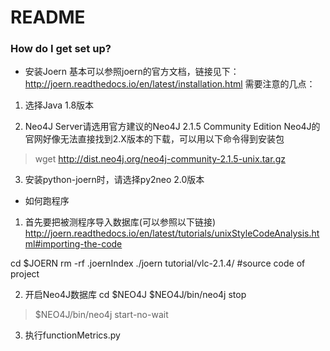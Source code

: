 # README #

### How do I get set up? ###
* 安装Joern
基本可以参照joern的官方文档，链接见下：
http://joern.readthedocs.io/en/latest/installation.html
需要注意的几点：

1. 选择Java 1.8版本

2. Neo4J Server请选用官方建议的Neo4J 2.1.5 Community Edition
Neo4J的官网好像无法直接找到2.X版本的下载，可以用以下命令得到安装包
> wget http://dist.neo4j.org/neo4j-community-2.1.5-unix.tar.gz

3. 安装python-joern时，请选择py2neo 2.0版本

* 如何跑程序

1. 首先要把被测程序导入数据库(可以参照以下链接)
http://joern.readthedocs.io/en/latest/tutorials/unixStyleCodeAnalysis.html#importing-the-code

cd $JOERN
rm -rf .joernIndex
./joern tutorial/vlc-2.1.4/ #source code of project


2. 开启Neo4J数据库
cd $NEO4J
$NEO4J/bin/neo4j stop
> $NEO4J/bin/neo4j start-no-wait

3. 执行functionMetrics.py
